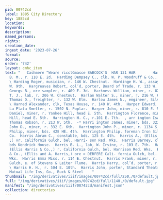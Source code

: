 ```yaml
---
pid: 00742cd
label: 1885 City Directory
key: 1885cd
location: 
keywords: 
description: 
named_persons: 
rights: 
creation_date: 
ingest_date: '2023-07-26'
format: 
source: 
order: '742'
layout: cmhc_item
text: "   Cashmere “Weare ricctGmasce BABCOCK’S  HAR 131 HAR        Hardesty William
  B. M., r. 110 E. 2d.  Harding Dempsey C., clk, W. P. Woodruff & Co., r. 121 W. Chestnut.
  \ Harding Roger, musician, r. 146 W. Chestnut.  Hardinge H. W., assayer, r. 110
  W. 9th.  Hargreaves Robert, col’d, porter, Board of Trade, r. 133 W. 6th  Harker
  Georgs B., ore sampler, r. 409 E. 3d.  Harkness William, miner, r. 823 E. 6th.  Harlan
  T. J., lab, r. 206 W. Chestnut.  Harlan Walter S., miner, r. 216 W. Chestnut.  Harle
  Thomas D., freighter, r. 132 W. Elm.  Harlow James N., engineer, Silver Cord Mine.
  \ Harned Alexander, clk, Texas House, r. 140 W. 4th.  Harper Edward, weighmaster,
  La Plata Smelter, r. 1502 N. Poplar.  Harper John, miner, r. 810 E. 5th.  Harrington
  Daniel, miner, r. Yankee Hill, head E. 5th.  Harrington Florence, miner, r. Yankee
  Hill, head E. 5th.  Harrington H. C., r.101 E. 7th.  , arr ington Isaac ’B., clk,
  Thomas Robson, r. 213 W. 5th.  -* Harri ington James, miner, bds. 323 E. 6th.  Harrington
  John D., miner, r. 332 E. 6th.  Harrington John P., miner, r. 1134 S. Hemlock.  Harrington
  Philip, miner, bds. 428 HE. 4th.  Harrington Philip, foreman Iron Silver Mining
  Co.  Harris Abram C., constable, bds. 125 E. 4th.  Harris A., (Ellis ‘Harris & Co.
  ;) vr. California Gulch, bel. Harri- son Red. Wks.  Harris Barney, clk, M. Harris,
  bds Kendrick House.  Harris B. L., lab, W. Irvine, r. 103 E. 7th.  Harris Ellis,
  (Ellis Harris & Co.,) r. California Gulch, bel. Harrison Red. Wks.  Harris, Elis
  & Co., (Ellis and A. Harris,) ore > DERFERE Cali- fornia Gulch, bel. Harrison Red.
  Wks.  Harris Emma Miss, r. 114 E. Chestnut.  Harris Frank, miner, r. California
  Gulch, e. of Stevens & Leiter Flume.  Harris Harry, col’d, porter, r. 112 N. Pine.
  \ Harris H. H., r. 504 E. 10th.  Harris John, porter, Standard Theatre.  Northwestern
  Mutual Life Ins, Go., Buck & Steel    "
thumbnail: "/img/derivatives/iiif/images/00742cd/full/250,/0/default.jpg"
full: "/img/derivatives/iiif/images/00742cd/full/1140,/0/default.jpg"
manifest: "/img/derivatives/iiif/00742cd/manifest.json"
collection: directories
---
```

